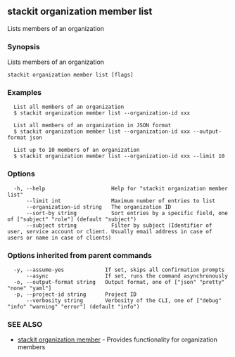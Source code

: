 ## stackit organization member list

Lists members of an organization

### Synopsis

Lists members of an organization

```
stackit organization member list [flags]
```

### Examples

```
  List all members of an organization
  $ stackit organization member list --organization-id xxx

  List all members of an organization in JSON format
  $ stackit organization member list --organization-id xxx --output-format json

  List up to 10 members of an organization
  $ stackit organization member list --organization-id xxx --limit 10
```

### Options

```
  -h, --help                     Help for "stackit organization member list"
      --limit int                Maximum number of entries to list
      --organization-id string   The organization ID
      --sort-by string           Sort entries by a specific field, one of ["subject" "role"] (default "subject")
      --subject string           Filter by subject (Identifier of user, service account or client. Usually email address in case of users or name in case of clients)
```

### Options inherited from parent commands

```
  -y, --assume-yes             If set, skips all confirmation prompts
      --async                  If set, runs the command asynchronously
  -o, --output-format string   Output format, one of ["json" "pretty" "none" "yaml"]
  -p, --project-id string      Project ID
      --verbosity string       Verbosity of the CLI, one of ["debug" "info" "warning" "error"] (default "info")
```

### SEE ALSO

* [stackit organization member](./stackit_organization_member.md)	 - Provides functionality for organization members

